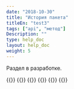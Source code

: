 ```yaml
---
date: "2018-10-30"
title: "История пакета"
titleEn: "test3"
tags: ["api", "метод"]
Description: ""
type: help_doc
layout: help_doc
weight: 5
---
```


Раздел в разработке.

{{<seeAlso>}}
    {{<seeAlsoItem link="/customs_documents/download_and_send/" text="Как загрузить документы">}}
    {{<seeAlsoItem link="/customs_documents/reloading/" text="Как дозагрузить документы">}}
    {{<seeAlsoItem link="/customs_documents/delete/" text="Как отозвать документы">}}
    {{<seeAlsoItem link="/customs_documents/statuses/" text="Статусы документов">}}
{{</seeAlso>}}
